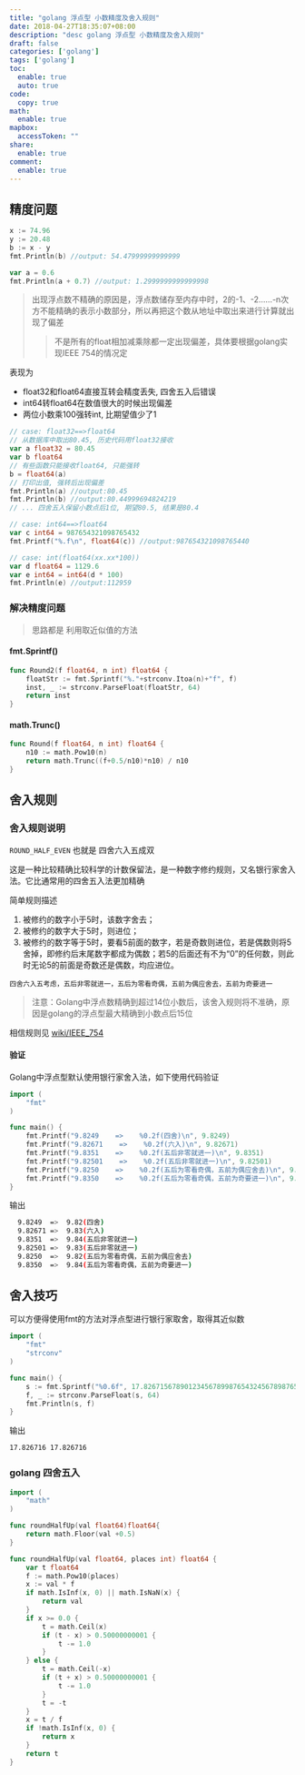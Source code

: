 ```yaml
---
title: "golang 浮点型 小数精度及舍入规则"
date: 2018-04-27T18:35:07+08:00
description: "desc golang 浮点型 小数精度及舍入规则"
draft: false
categories: ['golang']
tags: ['golang']
toc:
  enable: true
  auto: true
code:
  copy: true
math:
  enable: true
mapbox:
  accessToken: ""
share:
  enable: true
comment:
  enable: true
---
```


## 精度问题

```go
x := 74.96
y := 20.48
b := x - y
fmt.Println(b) //output: 54.47999999999999

var a = 0.6
fmt.Println(a + 0.7) //output: 1.2999999999999998
```

> 出现浮点数不精确的原因是，浮点数储存至内存中时，2的-1、-2……-n次方不能精确的表示小数部分，所以再把这个数从地址中取出来进行计算就出现了偏差
>> 不是所有的float相加减乘除都一定出现偏差，具体要根据golang实现IEEE 754的情况定

表现为

- float32和float64直接互转会精度丢失, 四舍五入后错误
- int64转float64在数值很大的时候出现偏差
- 两位小数乘100强转int, 比期望值少了1

```go
// case: float32==>float64
// 从数据库中取出80.45, 历史代码用float32接收
var a float32 = 80.45
var b float64
// 有些函数只能接收float64, 只能强转
b = float64(a)
// 打印出值, 强转后出现偏差
fmt.Println(a) //output:80.45
fmt.Println(b) //output:80.44999694824219
// ... 四舍五入保留小数点后1位, 期望80.5, 结果是80.4

// case: int64==>float64
var c int64 = 987654321098765432
fmt.Printf("%.f\n", float64(c)) //output:987654321098765440

// case: int(float64(xx.xx*100))
var d float64 = 1129.6
var e int64 = int64(d * 100)
fmt.Println(e) //output:112959
```

### 解决精度问题

> 思路都是 利用取近似值的方法


#### fmt.Sprintf()

```go
func Round2(f float64, n int) float64 {
    floatStr := fmt.Sprintf("%."+strconv.Itoa(n)+"f", f)
    inst, _ := strconv.ParseFloat(floatStr, 64)
    return inst
}
```

#### math.Trunc()

```go
func Round(f float64, n int) float64 {
    n10 := math.Pow10(n)
    return math.Trunc((f+0.5/n10)*n10) / n10
}
```

## 舍入规则

### 舍入规则说明

`ROUND_HALF_EVEN` 也就是 四舍六入五成双

这是一种比较精确比较科学的计数保留法，是一种数字修约规则，又名银行家舍入法。它比通常用的四舍五入法更加精确

简单规则描述

1. 被修约的数字小于5时，该数字舍去；
1. 被修约的数字大于5时，则进位；
1. 被修约的数字等于5时，要看5前面的数字，若是奇数则进位，若是偶数则将5舍掉，即修约后末尾数字都成为偶数；若5的后面还有不为“0”的任何数，则此时无论5的前面是奇数还是偶数，均应进位。

`四舍六入五考虑，五后非零就进一，五后为零看奇偶，五前为偶应舍去，五前为奇要进一`

> 注意：Golang中浮点数精确到超过14位小数后，该舍入规则将不准确，原因是golang的浮点型最大精确到小数点后15位

相信规则见 [wiki/IEEE_754](https://en.wikipedia.org/wiki/IEEE_754)

#### 验证

Golang中浮点型默认使用银行家舍入法，如下使用代码验证

```go
import (
    "fmt"
)

func main() {
    fmt.Printf("9.8249    =>    %0.2f(四舍)\n", 9.8249)
    fmt.Printf("9.82671    =>    %0.2f(六入)\n", 9.82671)
    fmt.Printf("9.8351    =>    %0.2f(五后非零就进一)\n", 9.8351)
    fmt.Printf("9.82501    =>    %0.2f(五后非零就进一)\n", 9.82501)
    fmt.Printf("9.8250    =>    %0.2f(五后为零看奇偶，五前为偶应舍去)\n", 9.8250)
    fmt.Printf("9.8350    =>    %0.2f(五后为零看奇偶，五前为奇要进一)\n", 9.8350)
}
```

输出

```bash
  9.8249  =>  9.82(四舍)
  9.82671 =>  9.83(六入)
  9.8351  =>  9.84(五后非零就进一)
  9.82501 =>  9.83(五后非零就进一)
  9.8250  =>  9.82(五后为零看奇偶，五前为偶应舍去)
  9.8350  =>  9.84(五后为零看奇偶，五前为奇要进一)
```

## 舍入技巧

可以方便得使用fmt的方法对浮点型进行银行家取舍，取得其近似数

```go
import (
    "fmt"
    "strconv"
)

func main() {
    s := fmt.Sprintf("%0.6f", 17.82671567890123456789987654324567898765432)
    f, _ := strconv.ParseFloat(s, 64)
    fmt.Println(s, f)
}
```

输出

```sh
17.826716 17.826716
```

### golang 四舍五入

```go
import (
    "math"
)

func roundHalfUp(val float64)float64{
    return math.Floor(val +0.5)
}

func roundHalfUp(val float64, places int) float64 {
    var t float64
    f := math.Pow10(places)
    x := val * f
    if math.IsInf(x, 0) || math.IsNaN(x) {
        return val
    }
    if x >= 0.0 {
        t = math.Ceil(x)
        if (t - x) > 0.50000000001 {
            t -= 1.0
        }
    } else {
        t = math.Ceil(-x)
        if (t + x) > 0.50000000001 {
            t -= 1.0
        }
        t = -t
    }
    x = t / f
    if !math.IsInf(x, 0) {
        return x
    }
    return t
}
```
